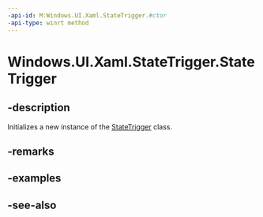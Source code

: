 ```yaml
---
-api-id: M:Windows.UI.Xaml.StateTrigger.#ctor
-api-type: winrt method
---
```


<!-- Method syntax
public StateTrigger()
-->

# Windows.UI.Xaml.StateTrigger.StateTrigger

## -description
Initializes a new instance of the [StateTrigger](statetrigger.md) class.


## -remarks

## -examples

## -see-also

